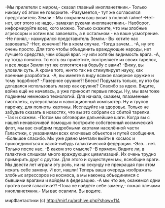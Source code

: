   -Мы прилетели с миром,- сказал главный инопланетянин.- Только никому об этом не говориите.
-Разумеется,- тут же согласился представитель Земли.- Мы сохраним ваш визит в полной тайне!
-Нет-нет, вот этого не надо,- замахал руками инопланетянин.- Наоборот, информируйте всех, кого можно. Только скажите, что мы злобные агрессоры и хотим вас завоевать, а в остальном - на ваше усмотрение.
-Не понял,- нахмурился представитель Земли.- Вы хотите нас завоевать?
-Нет, конечно! Ни в коем случае.
-Тогда зачем...
-А, ну это очень просто. Для того чтобы объединить враждующие народы, нет лучшего средства, чем общий враг. Ну или хотя бы видимость врага.
-А, ну тогда понятно. То есть вы прилетите, постреляете из своих тарелок, и все люди Земли тут же сплотятся на борьбу с вами?
-Вижу, вы уловили суть. А кроме того, ничто так не стимулирует науку, как военные разработки.
-А, вы имеете в виду всякое лазерное оружие и тому подобное?
-Лазерное оружие?! Блеск! Подумать только, ну кто бы догадался использовать лазер как оружие? Спасибо за идею. Видите, война ещё не началась, а уже приносит первые плоды. Ну, мы вам тоже подкинем немножко технологий. Для начала, скажем, плазменные пистолеты, суперсплавы и навигационный компьютер. Ну и трупов парочку, для полноты картины. Исследуйте на здоровье. Только не забудьте сказать в новостях, что вы это собрали со сбитой тарелки.
-Так и скажем.
-Потом мы обговорим дальнейшие шаги. Когда вы с нашей ненавязчивой помощью построите собственный космический флот, мы вас снабдим подробными картами населённой части Галактики, с указаниями всех ключевых объектов и путей сообщения.
-Большое спасибо. Мы уже давно мечтали выйти в космос и присоединиться к какой-нибудь галактической федерации.
-Эээ... нет. Только после нас.
-В каком это смысле?
-В прямом. Видите ли, в галактике слишком много враждующих цивилизаций. Их очень трудно примирить друг с другом. Для этого и существуем мы, всеобщие враги. Мы двести лет играли эту роль, ни на секунду не прекращая при этом искать себе замену. И вот, нашли! Теперь ваша очередь изображать злобных агрессоров из космоса, а мы наконец объединимся с бывшими врагами и войдём в федерацию.
-А мы что же, окажемся одни против всей галактики?!
-Пока не найдёте себе замену,- пожал плечами инопланетянин.- Мы вас осалили. Вы водите.

мирФантастики (с) http://mirf.ru/archive.php?show=114      